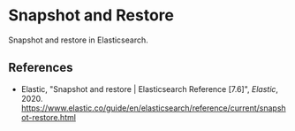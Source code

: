 # Snapshot and Restore

Snapshot and restore in Elasticsearch.

## References

- Elastic, "Snapshot and restore | Elasticsearch Reference \[7.6\]", _Elastic_, 2020.
  <https://www.elastic.co/guide/en/elasticsearch/reference/current/snapshot-restore.html>
